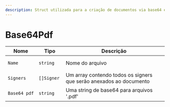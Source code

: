 ```yaml
---
description: Struct utilizada para a criação de documentos via base64 em arquivos '.pdf'.
---
```


# Base64Pdf

<table><thead><tr><th>Nome</th><th>Tipo</th><th>Descrição</th></tr></thead><tbody><tr><td><pre class="language-go"><code class="lang-go">Name
</code></pre></td><td><pre class="language-go"><code class="lang-go">string
</code></pre></td><td>Nome do arquivo</td></tr><tr><td><pre class="language-go"><code class="lang-go">Signers
</code></pre></td><td><pre class="language-go"><code class="lang-go">[]Signer 
</code></pre></td><td>Um array contendo todos os signers que serão anexados ao documento</td></tr><tr><td><pre class="language-go"><code class="lang-go">Base64_pdf
</code></pre></td><td><pre><code>string
</code></pre></td><td>Uma string de base64 para arquivos '.pdf'</td></tr></tbody></table>
